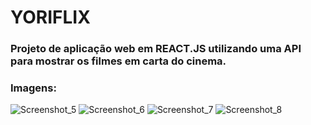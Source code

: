 # YORIFLIX
### Projeto de aplicação web em REACT.JS utilizando uma API para mostrar os filmes em carta do cinema.
### Imagens: 
![Screenshot_5](https://github.com/nicolasmacardoso/YORIFLIX/assets/106183309/f4cec704-61c6-439d-a11d-145586c43be9)
![Screenshot_6](https://github.com/nicolasmacardoso/YORIFLIX/assets/106183309/0ca85441-4b51-450d-bc02-22c1cc065bd6)
![Screenshot_7](https://github.com/nicolasmacardoso/YORIFLIX/assets/106183309/50f5e3f0-cc15-455c-92c9-3ec868ed193e)
![Screenshot_8](https://github.com/nicolasmacardoso/YORIFLIX/assets/106183309/aa72a41a-9f0c-48bf-ae02-0c049ddd59a2)
